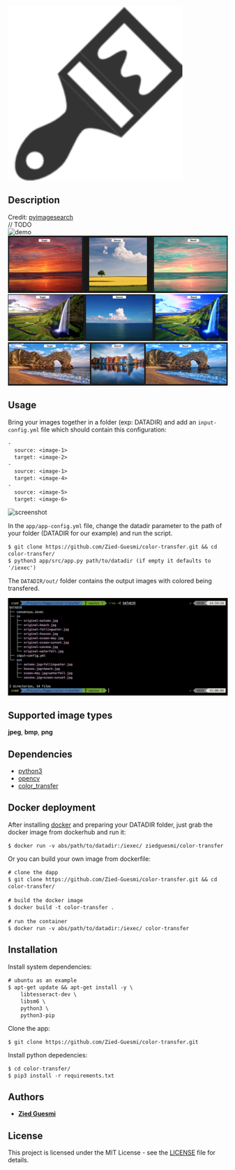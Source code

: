 <img src="./logo.png" width="400">


## Description
Credit: [pyimagesearch](https://www.pyimagesearch.com/2017/09/11/object-detection-with-deep-learning-and-opencv/)  
// TODO  
![demo](./docs/images/demo-1.png)  
![demo](./docs/images/demo-2.png)  
![demo](./docs/images/demo-3.png)  
![demo](./docs/images/demo-4.png)

## Usage

Bring your images together in a folder (exp: DATADIR) and add an ```input-config.yml``` file which should contain this configuration:

    -
      source: <image-1>
      target: <image-2>
    -
      source: <image-1>
      target: <image-4>
    -
      source: <image-5>
      target: <image-6>

![screenshot](./docs/images/screenshot-1.png)

In the ```app/app-config.yml``` file, change the datadir parameter to the path of your folder (DATADIR for our example) and run the script.

    $ git clone https://github.com/Zied-Guesmi/color-transfer.git && cd color-transfer/
    $ python3 app/src/app.py path/to/datadir (if empty it defaults to '/iexec')

The ```DATADIR/out/``` folder contains the output images with colored being transfered.

![screenshot](./docs/images/screenshot-2.png)


## Supported image types

**jpeg**, **bmp**, **png**  


## Dependencies

- [python3](https://www.python.org/)  
- [opencv](https://opencv.org/)
- [color_transfer](https://pypi.org/project/color_transfer/)


## Docker deployment

After installing [docker](https://docs.docker.com/install/) and preparing your DATADIR folder, just grab the docker image from dockerhub and run it:

    $ docker run -v abs/path/to/datadir:/iexec/ ziedguesmi/color-transfer

Or you can build your own image from dockerfile:

    # clone the dapp
    $ git clone https://github.com/Zied-Guesmi/color-transfer.git && cd color-transfer/

    # build the docker image
    $ docker build -t color-transfer .

    # run the container
    $ docker run -v abs/path/to/datadir:/iexec/ color-transfer


## Installation

Install system dependencies:

    # ubuntu as an example
    $ apt-get update && apt-get install -y \
        libtesseract-dev \
        libsm6 \
        python3 \
        python3-pip

Clone the app:

    $ git clone https://github.com/Zied-Guesmi/color-transfer.git

Install python depedencies:

    $ cd color-transfer/
    $ pip3 install -r requirements.txt


## Authors

- **[Zied Guesmi](https://github.com/Zied-Guesmi)**


## License

This project is licensed under the MIT License - see the [LICENSE](https://github.com/Zied-Guesmi/color-transfer/blob/master/LICENSE) file for details.